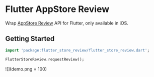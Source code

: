 # Flutter AppStore Review

Wrap [AppStore Review](https://developer.apple.com/documentation/storekit/recommendations_and_reviews) API for Flutter, only available in iOS.

## Getting Started

```dart
import 'package:flutter_store_review/flutter_store_review.dart';

FlutterStoreReview.requestReview();
```

![](demo.png = 100)
